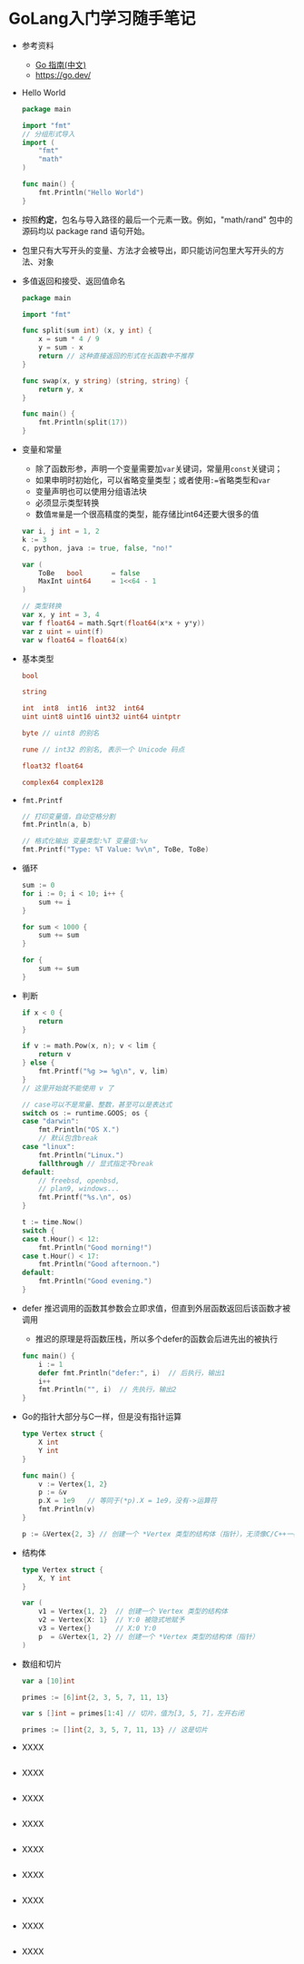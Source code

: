 # GoLang入门学习随手笔记

* 参考资料
    * [Go 指南(中文)](https://tour.go-zh.org/list)
    * https://go.dev/

* Hello World

    ```Go
    package main

    import "fmt"
    // 分组形式导入
    import (
        "fmt"
        "math"
    )

    func main() {
        fmt.Println("Hello World")
    }
    ```

* 按照**约定**，包名与导入路径的最后一个元素一致。例如，"math/rand" 包中的源码均以 package rand 语句开始。

* 包里只有大写开头的变量、方法才会被导出，即只能访问包里大写开头的方法、对象

* 多值返回和接受、返回值命名

    ```Go
    package main

    import "fmt"

    func split(sum int) (x, y int) {
        x = sum * 4 / 9
        y = sum - x
        return // 这种直接返回的形式在长函数中不推荐
    }

    func swap(x, y string) (string, string) {
        return y, x
    }

    func main() {
        fmt.Println(split(17))
    }
    ```

* 变量和常量
    * 除了函数形参，声明一个变量需要加`var`关键词，常量用`const`关键词；
    * 如果申明时初始化，可以省略变量类型；或者使用`:=`省略类型和`var`
    * 变量声明也可以使用分组语法块
    * 必须显示类型转换
    * 数值`常量`是一个很高精度的类型，能存储比int64还要大很多的值
    ```Go
	var i, j int = 1, 2
	k := 3
    c, python, java := true, false, "no!"
    
    var (
        ToBe   bool       = false
        MaxInt uint64     = 1<<64 - 1
    )

    // 类型转换
    var x, y int = 3, 4
	var f float64 = math.Sqrt(float64(x*x + y*y))
	var z uint = uint(f)
	var w float64 = float64(x)
    ```

* 基本类型
    ```Go
    bool

    string

    int  int8  int16  int32  int64
    uint uint8 uint16 uint32 uint64 uintptr

    byte // uint8 的别名

    rune // int32 的别名, 表示一个 Unicode 码点

    float32 float64

    complex64 complex128
    ```

* `fmt.Printf`

    ```Go
    // 打印变量值，自动空格分割
    fmt.Println(a, b)

    // 格式化输出 变量类型:%T 变量值:%v
    fmt.Printf("Type: %T Value: %v\n", ToBe, ToBe)
    ```

* 循环

    ```Go
    sum := 0
	for i := 0; i < 10; i++ {
		sum += i
    }
    
    for sum < 1000 {
		sum += sum
    }
    
    for {
        sum += sum
	}
    ```

* 判断

    ```Go
	if x < 0 {
        return
    }
    
	if v := math.Pow(x, n); v < lim {
		return v
	} else {
		fmt.Printf("%g >= %g\n", v, lim)
	}
    // 这里开始就不能使用 v 了
    
    // case可以不是常量、整数，甚至可以是表达式
	switch os := runtime.GOOS; os {
	case "darwin":
        fmt.Println("OS X.")
        // 默认包含break 
	case "linux":
        fmt.Println("Linux.")
        fallthrough // 显式指定不break
	default:
		// freebsd, openbsd,
		// plan9, windows...
		fmt.Printf("%s.\n", os)
    }
    
	t := time.Now()
	switch {
	case t.Hour() < 12:
		fmt.Println("Good morning!")
	case t.Hour() < 17:
		fmt.Println("Good afternoon.")
	default:
		fmt.Println("Good evening.")
	}
    ```

* defer 推迟调用的函数其参数会立即求值，但直到外层函数返回后该函数才被调用
    * 推迟的原理是将函数压栈，所以多个defer的函数会后进先出的被执行

    ```Go
    func main() {
        i := 1
        defer fmt.Println("defer:", i)  // 后执行，输出1
        i++
        fmt.Println("", i)  // 先执行，输出2
    }
    ```

* Go的指针大部分与C一样，但是没有指针运算
    ```Go
    type Vertex struct {
        X int
        Y int
    }

    func main() {
        v := Vertex{1, 2}
        p := &v
        p.X = 1e9   // 等同于(*p).X = 1e9，没有->运算符
        fmt.Println(v)
    }

    p := &Vertex{2, 3} // 创建一个 *Vertex 类型的结构体（指针），无须像C/C++一样new
    ```

* 结构体

    ```Go
    type Vertex struct {
        X, Y int
    }

    var (
        v1 = Vertex{1, 2}  // 创建一个 Vertex 类型的结构体
        v2 = Vertex{X: 1}  // Y:0 被隐式地赋予
        v3 = Vertex{}      // X:0 Y:0
        p  = &Vertex{1, 2} // 创建一个 *Vertex 类型的结构体（指针）
    )
    ```

* 数组和切片

    ```Go
    var a [10]int

    primes := [6]int{2, 3, 5, 7, 11, 13}

    var s []int = primes[1:4] // 切片，值为[3, 5, 7]，左开右闭

    primes := []int{2, 3, 5, 7, 11, 13} // 这是切片
    ```

* XXXX

    ```Go
    ```
* XXXX

    ```Go
    ```
* XXXX

    ```Go
    ```
* XXXX

    ```Go
    ```
* XXXX

    ```Go
    ```
* XXXX

    ```Go
    ```
* XXXX

    ```Go
    ```
* XXXX

    ```Go
    ```
* XXXX

    ```Go
    ```
